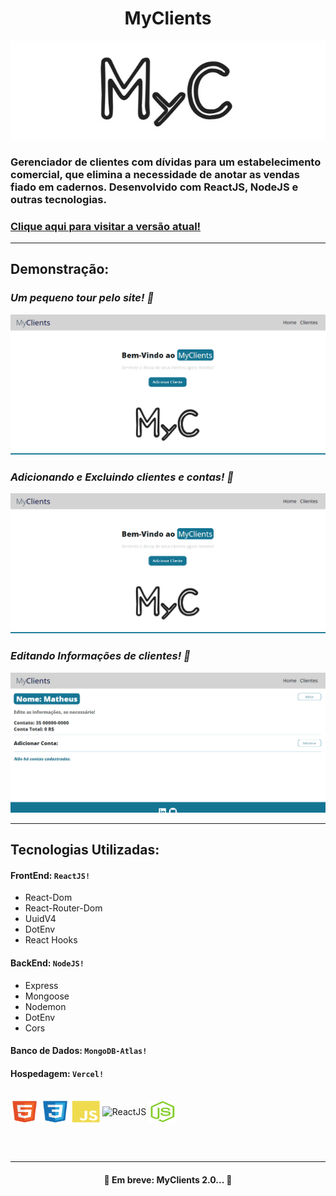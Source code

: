 <h1 align="center" >MyClients</h1>

<div align="center">
  <img src="/src/img/logo.jpeg"/>
</div>

### Gerenciador de clientes com dívidas para um estabelecimento comercial, que elimina a necessidade de anotar as vendas fiado em cadernos. Desenvolvido com ReactJS, NodeJS e outras tecnologias.

### <a href="https://my-clients-kohl.vercel.app/">Clique aqui para visitar a versão atual!<a/>

---

<h2>Demonstração:</h2>

### _Um pequeno tour pelo site! 🚀_
<img src="/src/img/inicial.gif"/>

### _Adicionando e Excluindo clientes e contas! 🚀_
<img src="/src/img/manipulando.gif"/>

### _Editando Informações de clientes! 🚀_
<img src="/src/img/editando.gif"/>


---


<h2>Tecnologias Utilizadas:</h2>
 
 #### FrontEnd: `ReactJS!`
	
- React-Dom
- React-Router-Dom
- UuidV4
- DotEnv
- React Hooks
	
 #### BackEnd: `NodeJS!`
	
- Express
- Mongoose
- Nodemon
- DotEnv
- Cors
 	
 #### Banco de Dados: `MongoDB-Atlas!`
	
 #### Hospedagem: `Vercel!`
 
 <div style="display: inline_block"><br>
  <img align="center" alt="HTML" height="35" width="45" src="https://raw.githubusercontent.com/devicons/devicon/master/icons/html5/html5-original.svg">
  <img align="center" alt="CSS" height="35" width="45" src="https://raw.githubusercontent.com/devicons/devicon/master/icons/css3/css3-original.svg">
  <img align="center" alt="Js" height="35" width="45" src="https://raw.githubusercontent.com/devicons/devicon/master/icons/javascript/javascript-plain.svg">
  <img align="center" alt="ReactJS" height="35" width="45" src="https://cdn.jsdelivr.net/gh/devicons/devicon/icons/react/react-original.svg">
  <img align="center" alt="NodeJS" height="35" width="45" src="https://raw.githubusercontent.com/devicons/devicon/master/icons/nodejs/nodejs-plain.svg">
 </div>
 
 <br></br>


 ---


<h4 align="center"> 
	🚧 Em breve: MyClients 2.0... 🚧
</h4>
